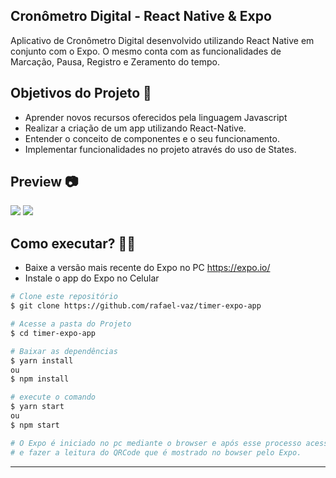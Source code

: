 ## Cronômetro Digital - React Native & Expo

Aplicativo de Cronômetro Digital desenvolvido utilizando React Native em conjunto com o Expo. O mesmo conta com as funcionalidades de Marcação, Pausa, Registro e Zeramento do tempo.

## Objetivos do Projeto 🚀

- Aprender novos recursos oferecidos pela linguagem Javascript
- Realizar a criação de um app utilizando React-Native.
- Entender o conceito de componentes e o seu funcionamento.
- Implementar funcionalidades no projeto através do uso de States.

## Preview 📷

<img src="https://github.com/rafael-vaz/timer-expo-app/blob/main/src/images/01.png?raw=true"> <img src="https://github.com/rafael-vaz/timer-expo-app/blob/main/src/images/02.png?raw=true">

## Como executar? 🧑‍🔧

- Baixe a versão mais recente do Expo no PC https://expo.io/
- Instale o app do Expo no Celular 

```bash
# Clone este repositório
$ git clone https://github.com/rafael-vaz/timer-expo-app

# Acesse a pasta do Projeto
$ cd timer-expo-app

# Baixar as dependências
$ yarn install
ou
$ npm install

# execute o comando
$ yarn start
ou
$ npm start

# O Expo é iniciado no pc mediante o browser e após esse processo acessar o celular e executar o expo
# e fazer a leitura do QRCode que é mostrado no bowser pelo Expo.
```

---

